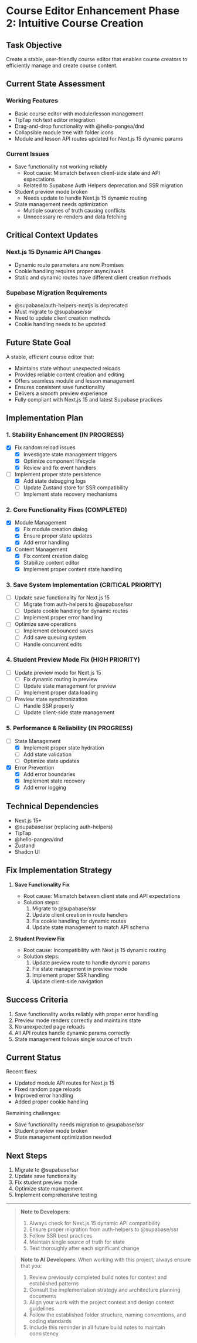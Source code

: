 # Course Editor Enhancement Phase 2: Intuitive Course Creation

## Task Objective
Create a stable, user-friendly course editor that enables course creators to efficiently manage and create course content.

## Current State Assessment
### Working Features
- Basic course editor with module/lesson management
- TipTap rich text editor integration
- Drag-and-drop functionality with @hello-pangea/dnd
- Collapsible module tree with folder icons
- Module and lesson API routes updated for Next.js 15 dynamic params

### Current Issues
- Save functionality not working reliably
  - Root cause: Mismatch between client-side state and API expectations
  - Related to Supabase Auth Helpers deprecation and SSR migration
- Student preview mode broken
  - Needs update to handle Next.js 15 dynamic routing
- State management needs optimization
  - Multiple sources of truth causing conflicts
  - Unnecessary re-renders and data fetching

## Critical Context Updates

### Next.js 15 Dynamic API Changes
- Dynamic route parameters are now Promises
- Cookie handling requires proper async/await
- Static and dynamic routes have different client creation methods

### Supabase Migration Requirements
- @supabase/auth-helpers-nextjs is deprecated
- Must migrate to @supabase/ssr
- Need to update client creation methods
- Cookie handling needs to be updated

## Future State Goal
A stable, efficient course editor that:
- Maintains state without unexpected reloads
- Provides reliable content creation and editing
- Offers seamless module and lesson management
- Ensures consistent save functionality
- Delivers a smooth preview experience
- Fully compliant with Next.js 15 and latest Supabase practices

## Implementation Plan

### 1. Stability Enhancement (IN PROGRESS)
- [x] Fix random reload issues
  - [x] Investigate state management triggers
  - [x] Optimize component lifecycle
  - [x] Review and fix event handlers
- [ ] Implement proper state persistence
  - [x] Add state debugging logs
  - [ ] Update Zustand store for SSR compatibility
  - [ ] Implement state recovery mechanisms

### 2. Core Functionality Fixes (COMPLETED)
- [x] Module Management
  - [x] Fix module creation dialog
  - [x] Ensure proper state updates
  - [x] Add error handling
- [x] Content Management
  - [x] Fix content creation dialog
  - [x] Stabilize content editor
  - [x] Implement proper content state handling

### 3. Save System Implementation (CRITICAL PRIORITY)
- [ ] Update save functionality for Next.js 15
  - [ ] Migrate from auth-helpers to @supabase/ssr
  - [ ] Update cookie handling for dynamic routes
  - [ ] Implement proper error handling
- [ ] Optimize save operations
  - [ ] Implement debounced saves
  - [ ] Add save queuing system
  - [ ] Handle concurrent edits

### 4. Student Preview Mode Fix (HIGH PRIORITY)
- [ ] Update preview mode for Next.js 15
  - [ ] Fix dynamic routing in preview
  - [ ] Update state management for preview
  - [ ] Implement proper data loading
- [ ] Preview state synchronization
  - [ ] Handle SSR properly
  - [ ] Update client-side state management

### 5. Performance & Reliability (IN PROGRESS)
- [ ] State Management
  - [x] Implement proper state hydration
  - [ ] Add state validation
  - [ ] Optimize state updates
- [x] Error Prevention
  - [x] Add error boundaries
  - [x] Implement state recovery
  - [x] Add error logging

## Technical Dependencies
- Next.js 15+
- @supabase/ssr (replacing auth-helpers)
- TipTap
- @hello-pangea/dnd
- Zustand
- Shadcn UI

## Fix Implementation Strategy

1. **Save Functionality Fix**
   - Root cause: Mismatch between client state and API expectations
   - Solution steps:
     1. Migrate to @supabase/ssr
     2. Update client creation in route handlers
     3. Fix cookie handling for dynamic routes
     4. Update state management to match API schema

2. **Student Preview Fix**
   - Root cause: Incompatibility with Next.js 15 dynamic routing
   - Solution steps:
     1. Update preview route to handle dynamic params
     2. Fix state management in preview mode
     3. Implement proper SSR handling
     4. Update client-side navigation

## Success Criteria
1. Save functionality works reliably with proper error handling
2. Preview mode renders correctly and maintains state
3. No unexpected page reloads
4. All API routes handle dynamic params correctly
5. State management follows single source of truth

## Current Status

Recent fixes:
- Updated module API routes for Next.js 15
- Fixed random page reloads
- Improved error handling
- Added proper cookie handling

Remaining challenges:
- Save functionality needs migration to @supabase/ssr
- Student preview mode broken
- State management optimization needed

## Next Steps
1. Migrate to @supabase/ssr
2. Update save functionality
3. Fix student preview mode
4. Optimize state management
5. Implement comprehensive testing

---

> **Note to Developers**: 
> 1. Always check for Next.js 15 dynamic API compatibility
> 2. Ensure proper migration from auth-helpers to @supabase/ssr
> 3. Follow SSR best practices
> 4. Maintain single source of truth for state
> 5. Test thoroughly after each significant change 

> **Note to AI Developers**: When working with this project, always ensure that you:
> 1. Review previously completed build notes for context and established patterns
> 2. Consult the implementation strategy and architecture planning documents
> 3. Align your work with the project context and design context guidelines
> 4. Follow the established folder structure, naming conventions, and coding standards
> 5. Include this reminder in all future build notes to maintain consistency

